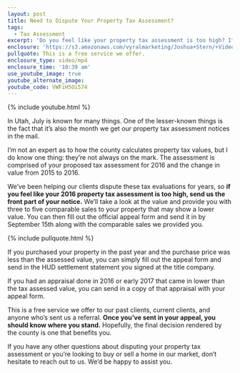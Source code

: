 ```yaml
---
layout: post
title: Need to Dispute Your Property Tax Assessment?
tags:
  - Tax Assessment
excerpt: 'Do you feel like your property tax assessment is too high? If so, we can help you. As you know, the county calculates your property tax value, and these values aren’t always on the mark. There is an appeal process that we can assist you with so you can get a second opinion on your assessment. To find out how this process works and what you need to do to appeal your assessment, watch our latest video.'
enclosure: 'https://s3.amazonaws.com/vyralmarketing/Joshua+Stern/+Videos/2017/July/The+Stern+Team-+Property+Tax+Assessments.mp4'
pullquote: This is a free service we offer.
enclosure_type: video/mp4
enclosure_time: '10:39 am'
use_youtube_image: true
youtube_alternate_image:
youtube_code: VWFiH5Oi574
---
```



{% include youtube.html %}

In Utah, July is known for many things. One of the lesser-known things is the fact that it’s also the month we get our property tax assessment notices in the mail.

I’m not an expert as to how the county calculates property tax values, but I do know one thing: they’re not always on the mark. The assessment is comprised of your proposed tax assessment for 2016 and the change in value from 2015 to 2016.

We’ve been helping our clients dispute these tax evaluations for years, so **if you feel like your 2016 property tax assessment is too high, send us the front part of your notice.** We’ll take a look at the value and provide you with three to five comparable sales to your property that may show a lower value. You can then fill out the official appeal form and send it in by September 15th along with the comparable sales we provided you.

{% include pullquote.html %}

If you purchased your property in the past year and the purchase price was less than the assessed value, you can simply fill out the appeal form and send in the HUD settlement statement you signed at the title company.

If you had an appraisal done in 2016 or early 2017 that came in lower than the tax assessed value, you can send in a copy of that appraisal with your appeal form.

This is a free service we offer to our past clients, current clients, and anyone who’s sent us a referral. **Once you’ve sent in your appeal, you should know where you stand.** Hopefully, the final decision rendered by the county is one that benefits you.

If you have any other questions about disputing your property tax assessment or you’re looking to buy or sell a home in our market, don’t hesitate to reach out to us. We’d be happy to assist you.
